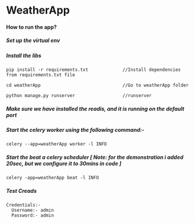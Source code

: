 # WeatherApp

#### How to run the app? 

##### Set up the virtual env

##### Install the libs
```
pip install -r requirements.txt             //Install dependencies from requirements.txt file                    
      
cd weatherApp                               //Go to weatherApp folder

python manage.py runserver                  //runserver

```

##### Make sure we have installed the readis, and it is running on the default port

##### Start the celery worker using the following command:-

```
celery --app=weatherApp worker -l INFO
```

##### Start the beat a celery scheduler [ Note: for the demonstration i added 20sec, but we configure it to 30mins in code ] 

```
celery -app=weatherApp beat -l INFO
```

##### Test Creads
``` 
Credentials:-
  Username:- admin
  Password:- admin
```
